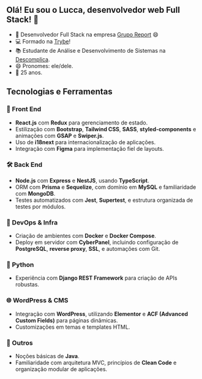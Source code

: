 ## Olá! Eu sou o Lucca, desenvolvedor web Full Stack! 👋

- 👷 Desenvolvedor Full Stack na empresa [Grupo Report](https://gruporeport.com.br/) 😄
- 💻 Formado na [Trybe](https://www.betrybe.com/)!
- 📚 Estudante de Análise e Desenvolvimento de Sistemas na [Descomplica](https://descomplica.com.br/faculdade/).
- 😄 Pronomes: ele/dele.
- 🎂 25 anos.

## Tecnologias e Ferramentas

### 🧠 Front End
- **React.js** com **Redux** para gerenciamento de estado.
- Estilização com **Bootstrap**, **Tailwind CSS**, **SASS**, **styled-components** e animações com **GSAP** e **Swiper.js**.
- Uso de **i18next** para internacionalização de aplicações.
- Integração com **Figma** para implementação fiel de layouts.

### 🛠️ Back End
- **Node.js** com **Express** e **NestJS**, usando **TypeScript**.
- ORM com **Prisma** e **Sequelize**, com domínio em **MySQL** e familiaridade com **MongoDB**.
- Testes automatizados com **Jest**, **Supertest**, e estrutura organizada de testes por módulos.

### 🐳 DevOps & Infra
- Criação de ambientes com **Docker** e **Docker Compose**.
- Deploy em servidor com **CyberPanel**, incluindo configuração de **PostgreSQL**, **reverse proxy**, **SSL**, e automações com Git.

### 🐍 Python
- Experiência com **Django REST Framework** para criação de APIs robustas.

### 🌐 WordPress & CMS
- Integração com **WordPress**, utilizando **Elementor** e **ACF (Advanced Custom Fields)** para páginas dinâmicas.
- Customizações em temas e templates HTML.

### 🧪 Outros
- Noções básicas de **Java**.
- Familiaridade com arquitetura MVC, princípios de **Clean Code** e organização modular de aplicações.
